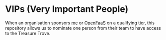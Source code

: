 # VIPs (Very Important People)

When an organisation sponsors [me](https://github.com/sponsors/alexellis) or [OpenFaaS](https://github.com/sponsors/openfaas) on a qualifying tier, this repository allows us to nominate one person from their team to have access to the Treasure Trove.
